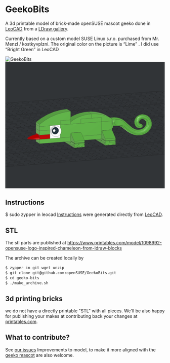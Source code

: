 # GeekoBits
A 3d printable model of brick-made openSUSE mascot geeko done in [LeoCAD](https://www.leocad.org/) from a
[LDraw gallery](https://www.ldraw.org/). 

Currently based on a custom model SUSE Linux s.r.o. purchased from Mr. Menzl / kostkyvplzni.
The original color on the picture is “Lime” . I did use “Bright Green” in LeoCAD

![GeekoBits](https://github.com/user-attachments/assets/3cf05b42-237e-4853-9976-284ea46f6f82)
![Screenshot](https://github.com/openSUSE/GeekoBits/blob/main/screenshot.png?raw=true)

## Instructions

$ sudo zypper in leocad
[Instructions](https://github.com/openSUSE/GeekoBits/blob/main/instructions.pdf) were generated directly from [LeoCAD](https://www.leocad.org/).


## STL

The stl parts are published at https://www.printables.com/model/1098992-opensuse-logo-inspired-chameleon-from-ldraw-blocks

The archive can be created locally by 
```
$ zypper in git wget unzip
$ git clone git@github.com:openSUSE/GeekoBits.git
$ cd geeko-bits
$ ./make_archive.sh
```

## 3d printing bricks

we do not have a directly printable "STL" with all pieces.
We'll be also happy for publishing your makes at contributing back your changes at [printables.com](https://www.printables.com/model/1098992-opensuse-logo-inspired-chameleon-from-ldraw-blocks).

## What to contribute?

See [our issues](https://github.com/openSUSE/GeekoBits/issues)
Improvements to model, to make it more aligned with the [geeko mascot](https://github.com/openSUSE/artwork/blob/master/logos/official/geeko-color.svg) are also welcome.



